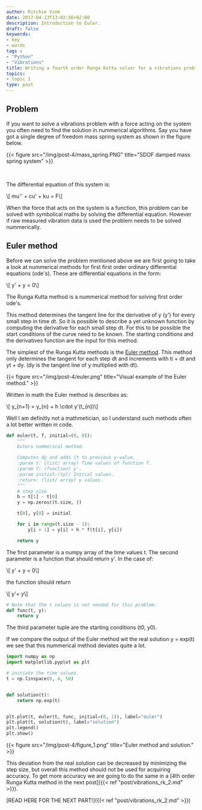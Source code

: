 ```yaml
---
author: Ritchie Vink
date: 2017-04-13T13:02:56+02:00
description: Introduction to Euler.
draft: false
keywords:
- key
- words
tags :
- "Python"
- "Vibrations"
title: Writing a fourth order Runga Kutta solver for a vibrations problem in Python (Part 1)
topics:
- topic 1
type: post
---
```


## Problem

If you want to solve a vibrations problem with a force acting on the system you often need to find the solution in nummerical algorithms. Say you have got a single degree of freedom mass spring system as shown in the figure below.

{{< figure src="/img/post-4/mass_spring.PNG" title="SDOF damped mass spring system" >}}

<br/>

The differential equation of this system is:

<div>\[ mu'' + cu' + ku = F\] </div>

When the force that acts on the system is a function, this problem can be solved with symbolical maths by solving the differential equation. However if raw measured vibration data is used the problem needs to be solved nummerically.

## Euler method

Before we can solve the problem mentioned above we are first going to take a look at nummerical methods for first first order ordinary differential equations (ode's). These are differential equations in the form:

<div>\[ y' + y = 0\] </div>

The Runga Kutta method is a nummerical method for solving first order ode's. 

This method determines the tangent line for the derivative of y (y') for every small step in time dt.
So it is possible to describe a yet unknown function by computing the derivative for each small step
dt. For this to be possible the start conditions of the curve need to be known. 
The starting conditions and the derivatives function are the input for this method.

The simplest of the Runga Kutta methods is the [Euler method](https://en.wikipedia.org/wiki/Euler_method). This method only determines the tangent for each step dt and increments with ti + dt and yt + dy. (dy is the tangent line of y multiplied with dt).

{{< figure src="/img/post-4/euler.png" title="Visual example of the Euler method." >}}

Written in math the Euler method is describes as:

<div>\[ y_{n+1} = y_{n} + h \cdot y'(t_{n})\] </div>

Well I am definitly not a mathmetician, so I understand such methods often a lot better written in code.

```python
def euler(t, f, initial=(0, 0)):
    """
    Eulers nummerical method.

    Computes dy and adds it to previous y-value.
    :param t: (list/ array) Time values of function f.
    :param f: (function) y'.
    :param initial:(tpl) Initial values.
    :return: (list/ array) y values.
    """
    # step size
    h = t[1] - t[0]
    y = np.zeros((t.size, ))

    t[0], y[0] = initial

    for i in range(t.size - 1):
        y[i + 1] = y[i] + h * f(t[i], y[i])

    return y
```

The first parameter is a numpy array of the time values t. The second parameter is a function that should return y'. In the case of:

<div>\[ y' + y = 0\] </div>

the function should return

<div>\[ y'= y\] </div>

```python
# Note that the t values is not needed for this problem.
def func(t, y):
    return y
```

The third parameter tuple are the starting conditions (t0, y0).

If we compare the output of the Euler method wit the real solution y = exp(t) we see that this nummerical method deviates quite a lot.

```python
import numpy as np
import matplotlib.pyplot as plt

# initiate the time values.
t = np.linspace(0, 4, 50)


def solution(t):
    return np.exp(t)


plt.plot(t, euler(t, func, initial=(0, 1)), label="euler")
plt.plot(t, solution(t), label="solution")
plt.legend()
plt.show()
```


{{< figure src="/img/post-4/figure_1.png" title="Euler method and solution." >}}

This deviation from the real solution can be decreased by minimizing the step size, but overall this method should not be used for acquiring accuracy.
To get more accuracy we are going to do the same in a [4th order Runga Kutta method in the next post]({{< ref "post/vibrations_rk_2.md" >}}).

[READ HERE FOR THE NEXT PART!]({{< ref "post/vibrations_rk_2.md" >}})

<script type="text/javascript" async
  src="https://cdnjs.cloudflare.com/ajax/libs/mathjax/2.7.1/MathJax.js?config=TeX-MML-AM_CHTML">
</script>
